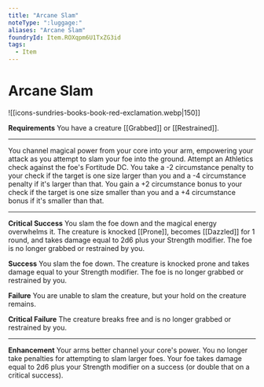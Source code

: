```yaml
---
title: "Arcane Slam"
noteType: ":luggage:"
aliases: "Arcane Slam"
foundryId: Item.ROXqpm6U1TxZG3id
tags:
  - Item
---
```


# Arcane Slam
![[icons-sundries-books-book-red-exclamation.webp|150]]

**Requirements** You have a creature [[Grabbed]] or [[Restrained]].

* * *

You channel magical power from your core into your arm, empowering your attack as you attempt to slam your foe into the ground. Attempt an Athletics check against the foe's Fortitude DC. You take a -2 circumstance penalty to your check if the target is one size larger than you and a -4 circumstance penalty if it's larger than that. You gain a +2 circumstance bonus to your check if the target is one size smaller than you and a +4 circumstance bonus if it's smaller than that.

* * *

**Critical Success** You slam the foe down and the magical energy overwhelms it. The creature is knocked [[Prone]], becomes [[Dazzled]] for 1 round, and takes damage equal to 2d6 plus your Strength modifier. The foe is no longer grabbed or restrained by you.

**Success** You slam the foe down. The creature is knocked prone and takes damage equal to your Strength modifier. The foe is no longer grabbed or restrained by you.

**Failure** You are unable to slam the creature, but your hold on the creature remains.

**Critical Failure** The creature breaks free and is no longer grabbed or restrained by you.

* * *

**Enhancement** Your arms better channel your core's power. You no longer take penalties for attempting to slam larger foes. Your foe takes damage equal to 2d6 plus your Strength modifier on a success (or double that on a critical success).
